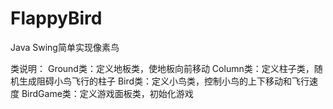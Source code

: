 # FlappyBird
Java Swing简单实现像素鸟

类说明：
Ground类：定义地板类，使地板向前移动
Column类：定义柱子类，随机生成阻碍小鸟飞行的柱子
Bird类：定义小鸟类，控制小鸟的上下移动和飞行速度
BirdGame类：定义游戏面板类，初始化游戏
